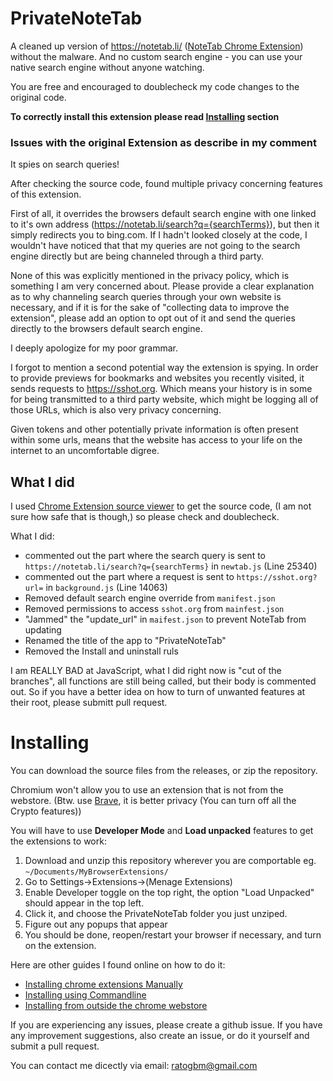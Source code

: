 # PrivateNoteTab
A cleaned up version of https://notetab.li/ ([NoteTab Chrome Extension](https://chrome.google.com/webstore/detail/notetab-notepad-in-the-ho/cjnhekhopohdcoojldnnpfmogbljienl)) without the malware. And no custom search engine - you can use your native search engine without anyone watching.

You are free and encouraged to doublecheck my code changes to the original code.

**To correctly install this extension please read [Installing](#installing) section**

### Issues with the original Extension as describe in my comment
It spies on search queries! 

After checking the source code, found multiple privacy concerning features of this extension. 

First of all, it overrides the browsers default search engine with one linked to it's own address (https://notetab.li/search?q={searchTerms}), but then it simply redirects you to bing.com. If I hadn't looked closely at the code, I wouldn't have noticed that that my queries are not going to the search engine directly but are being channeled through a third party.

None of this was explicitly mentioned in the privacy policy, which is something I am very concerned about. Please provide a clear explanation as to why channeling search queries through your own website is necessary, and if it is for the sake of "collecting data to improve the extension", please add an option to opt out of it and send the queries directly to the browsers default search engine.

I deeply apologize for my poor grammar.

I forgot to mention a second potential way the extension is spying. In order to provide previews for bookmarks and websites you recently visited, it sends requests to https://sshot.org. Which means your history is in some for being transmitted to a third party website, which might be logging all of those URLs, which is also very privacy concerning.

Given tokens and other potentially private information is often present within some urls, means that the website has access to your life on the internet to an uncomfortable digree.

## What I did

I used [Chrome Extension source viewer](https://chrome.google.com/webstore/detail/chrome-extension-source-v/jifpbeccnghkjeaalbbjmodiffmgedin) to get the source code, (I am not sure how safe that is though,) so please check and doublecheck.

What I did:
- commented out the part where the search query is sent to `https://notetab.li/search?q={searchTerms}` in `newtab.js` (Line 25340)
- commented out the part where a request is sent to `https://sshot.org?url=` in `background.js` (Line 14063)
- Removed default search engine override from `manifest.json`
- Removed permissions to access `sshot.org` from `mainfest.json`
- "Jammed" the "update_url" in `maifest.json` to prevent NoteTab from updating
- Renamed the title of the app to "PrivateNoteTab"
- Removed the Install and uninstall ruls

I am REALLY BAD at JavaScript, what I did right now is "cut of the branches", all functions are still being called, but their body is commented out. So if you have a better idea on how to turn of unwanted features at their root, please submitt pull request.

# Installing

You can download the source files from the releases, or zip the repository.

Chromium won't allow you to use an extension that is not from the webstore. (Btw. use [Brave](https://brave.com/), it is better privacy (You can turn off all the Crypto features))

You will have to use **Developer Mode** and **Load unpacked** features to get the extensions to work:
1. Download and unzip this repository wherever you are comportable eg. `~/Documents/MyBrowserExtensions/`
1. Go to Settings->Extensions->(Menage Extensions)
2. Enable Developer toggle on the top right, the option "Load Unpacked" should appear in the top left.
3. Click it, and choose the PrivateNoteTab folder you just unziped.
4. Figure out any popups that appear
5. You should be done, reopen/restart your browser if necessary, and turn on the extension.

Here are other guides I found online on how to do it:
- [Installing chrome extensions Manually](https://www.cnet.com/tech/services-and-software/how-to-install-chrome-extensions-manually/)
- [Installing using Commandline](https://stackoverflow.com/questions/16800696/how-install-crx-chrome-extension-via-command-line)
- [Installing from outside the chrome webstore](https://www.howtogeek.com/120743/how-to-install-extensions-from-outside-the-chrome-web-store/)

If you are experiencing any issues, please create a github issue.
If you have any improvement suggestions, also create an issue, or do it yourself and submit a pull request.

You can contact me dicectly via email: ratogbm@gmail.com